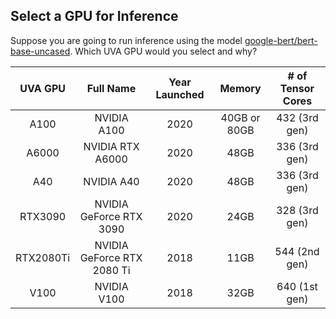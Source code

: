 ## Select a GPU for Inference

Suppose you are going to run inference using the model [google-](https://huggingface.co/google-bert/bert-base-uncased)[bert](https://huggingface.co/google-bert/bert-base-uncased)[/](https://huggingface.co/google-bert/bert-base-uncased)[bert](https://huggingface.co/google-bert/bert-base-uncased)[-base-uncased](https://huggingface.co/google-bert/bert-base-uncased).  Which UVA GPU would you select and why?

| UVA GPU | Full Name | Year Launched | Memory | # of Tensor Cores |
| :-: | :-: | :-: | :-: | :-: |
| A100 | NVIDIA A100 | 2020 | 40GB or 80GB | 432 (3rd gen) |
| A6000 | NVIDIA RTX A6000 | 2020 | 48GB | 336 (3rd gen) |
| A40 | NVIDIA A40 | 2020 | 48GB | 336 (3rd gen) |
| RTX3090 | NVIDIA GeForce RTX 3090 | 2020 | 24GB | 328 (3rd gen) |
| RTX2080Ti | NVIDIA GeForce RTX 2080 Ti | 2018 | 11GB | 544 (2nd gen) |
| V100 | NVIDIA V100 | 2018 | 32GB | 640 (1st gen) |




